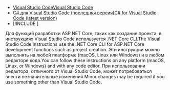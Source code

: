 * [<span data-ttu-id="e5bbf-101">Visual Studio Code</span><span class="sxs-lookup"><span data-stu-id="e5bbf-101">Visual Studio Code</span></span>](https://code.visualstudio.com/download)
* [<span data-ttu-id="e5bbf-102">C# для Visual Studio Code (последняя версия)</span><span class="sxs-lookup"><span data-stu-id="e5bbf-102">C# for Visual Studio Code (latest version)</span></span>](https://marketplace.visualstudio.com/items?itemName=ms-dotnettools.csharp)
* [!INCLUDE [](~/includes/3.0-SDK.md)]

<span data-ttu-id="e5bbf-103">Для функций разработки ASP.NET Core, таких как создание проекта, в инструкциях Visual Studio Code используется .NET Core CLI.</span><span class="sxs-lookup"><span data-stu-id="e5bbf-103">The Visual Studio Code instructions use the .NET Core CLI for ASP.NET Core development functions such as project creation.</span></span> <span data-ttu-id="e5bbf-104">Эти инструкции можно выполнять на любой платформе (macOS, Linux или Windows) и в любом редакторе кода.</span><span class="sxs-lookup"><span data-stu-id="e5bbf-104">You can follow these instructions on any platform (macOS, Linux, or Windows) and with any code editor.</span></span> <span data-ttu-id="e5bbf-105">При использовании редактора, отличного от Visual Studio Code, может потребоваться внести незначительные изменения.</span><span class="sxs-lookup"><span data-stu-id="e5bbf-105">Minor changes may be required if you use something other than Visual Studio Code.</span></span>
